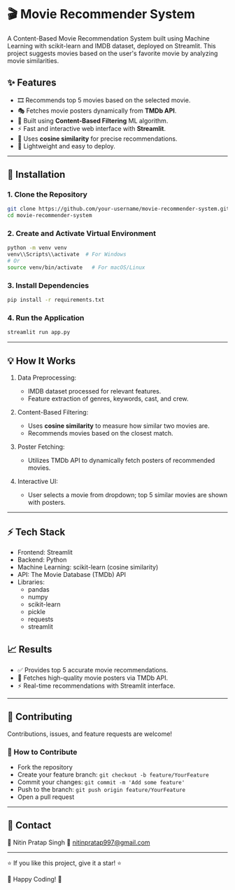 # 🎬 Movie Recommender System

A Content-Based Movie Recommendation System built using Machine Learning with scikit-learn and IMDB dataset, deployed on Streamlit. This project suggests movies based on the user's favorite movie by analyzing movie similarities.



## ✨ Features

- 🎞️ Recommends top 5 movies based on the selected movie.
- 🎭 Fetches movie posters dynamically from **TMDb API**.
- 🧩 Built using **Content-Based Filtering** ML algorithm.
- ⚡ Fast and interactive web interface with **Streamlit**.
- 🎯 Uses **cosine similarity** for precise recommendations.
- 🌟 Lightweight and easy to deploy.

---

## 🔧 Installation

### 1. Clone the Repository
```bash
git clone https://github.com/your-username/movie-recommender-system.git
cd movie-recommender-system
```

### 2. Create and Activate Virtual Environment
```bash
python -m venv venv
venv\\Scripts\\activate  # For Windows
# Or
source venv/bin/activate   # For macOS/Linux
```

### 3. Install Dependencies
```bash
pip install -r requirements.txt
```

### 4. Run the Application
```bash
streamlit run app.py
```

---

## 💡 How It Works

1. Data Preprocessing:
   - IMDB dataset processed for relevant features.
   - Feature extraction of genres, keywords, cast, and crew.

2. Content-Based Filtering:
   - Uses **cosine similarity** to measure how similar two movies are.
   - Recommends movies based on the closest match.

3. Poster Fetching:
   - Utilizes TMDb API to dynamically fetch posters of recommended movies.

4. Interactive UI:
   - User selects a movie from dropdown; top 5 similar movies are shown with posters.

---

## ⚡ Tech Stack

- Frontend: Streamlit
- Backend: Python
- Machine Learning: scikit-learn (cosine similarity)
- API: The Movie Database (TMDb) API
- Libraries:
  - pandas
  - numpy
  - scikit-learn
  - pickle
  - requests
  - streamlit


## 📈 Results

- ✅ Provides top 5 accurate movie recommendations.
- 🎯 Fetches high-quality movie posters via TMDb API.
- ⚡ Real-time recommendations with Streamlit interface.

---

## 🤝 Contributing

Contributions, issues, and feature requests are welcome!

### 📝 How to Contribute
- Fork the repository
- Create your feature branch: `git checkout -b feature/YourFeature`
- Commit your changes: `git commit -m 'Add some feature'`
- Push to the branch: `git push origin feature/YourFeature`
- Open a pull request

---

## 📩 Contact

🔗 Nitin Pratap Singh 
📧 nitinpratap997@gmail.com  

---

⭐ If you like this project, give it a star! ⭐

🚀 Happy Coding! 🚀

